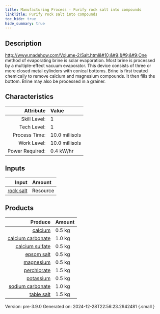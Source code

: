 ```yaml
---
title: Manufacturing Process - Purify rock salt into compounds
linkTitle: Purify rock salt into compounds
toc_hide: true
hide_summary: true
---
```


## Description
 http://www.madehow.com/Volume-2/Salt.html&#10;&#9;&#9;&#9;One method of evaporating brine is solar evaporation.&#10;&#9;&#9;&#9;Most brine is processed by a multiple-effect vacuum evaporator.&#10;&#9;&#9;&#9;This device consists of three or more closed metal cylinders with conical bottoms.&#10;&#9;&#9;&#9;Brine is first treated chemically to remove calcium and magnesium compounds.&#10;&#9;&#9;&#9;It then fills the bottom.&#10;&#9;&#9;&#9;Brine may also be processed in a grainer.&#10;&#9;&#9;

## Characteristics

| Attribute      | Value |
|--------:|:------|
|Skill Level:|1|
|Tech Level:|1|
|Process Time:|10.0 millisols|
|Work Level:|10.0 millisols|
|Power Required:|0.4 kW/hr|

## Inputs

| Input      | Amount |
|--------:|:------|
|[rock salt](/docs/definitions/resource/rock-salt)|Resource|7.5 kg|

## Products


| Produce      | Amount |
|--------:|:------|
|[calcium](/docs/definitions/resource/calcium)|0.5 kg|
|[calcium carbonate](/docs/definitions/resource/calcium-carbonate)|1.0 kg|
|[calcium sulfate](/docs/definitions/resource/calcium-sulfate)|0.5 kg|
|[epsom salt](/docs/definitions/resource/epsom-salt)|0.5 kg|
|[magnesium](/docs/definitions/resource/magnesium)|0.5 kg|
|[perchlorate](/docs/definitions/resource/perchlorate)|1.5 kg|
|[potassium](/docs/definitions/resource/potassium)|0.5 kg|
|[sodium carbonate](/docs/definitions/resource/sodium-carbonate)|1.0 kg|
|[table salt](/docs/definitions/resource/table-salt)|1.5 kg|


Version: pre-3.9.0 Generated on: 2024-12-28T22:56:23.2942481
{.small }

